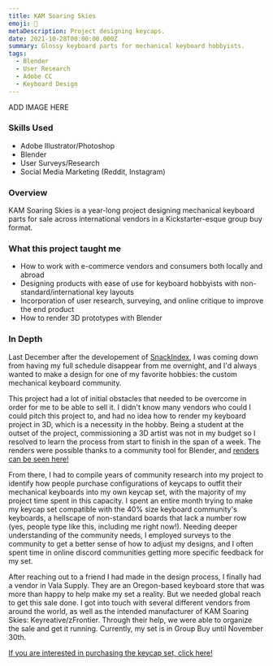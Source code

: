 ```yaml
---
title: KAM Soaring Skies
emoji: 🛫
metaDescription: Project designing keycaps.
date: 2021-10-28T00:00:00.000Z
summary: Glossy keyboard parts for mechanical keyboard hobbyists.
tags:
  - Blender
  - User Research
  - Adobe CC
  - Keyboard Design
---
```


ADD IMAGE HERE

### Skills Used
  - Adobe Illustrator/Photoshop
  - Blender
  - User Surveys/Research
  - Social Media Marketing (Reddit, Instagram)

### Overview

KAM Soaring Skies is a year-long project designing mechanical keyboard parts for sale across international vendors in a Kickstarter-esque group buy format.

### What this project taught me

- How to work with e-commerce vendors and consumers both locally and abroad
- Designing products with ease of use for keyboard hobbyists with non-standard/international key layouts
- Incorporation of user research, surveying, and online critique to improve the end product
- How to render 3D prototypes with Blender

### In Depth

Last December after the developement of [SnackIndex](/projects/snackindex/), I was coming down from having my full schedule disappear from me overnight, and I'd always wanted to make a design for one of my favorite hobbies: the custom mechanical keyboard community.

This project had a lot of initial obstacles that needed to be overcome in order for me to be able to sell it. I didn't know many vendors who could I could pitch this project to, and had no idea how to render my keyboard project in 3D, which is a necessity in the hobby. Being a student at the outset of the project, commissioning a 3D artist was not in my budget so I resolved to learn the process from start to finish in the span of a week. The renders were possible thanks to a community tool for Blender, and [renders can be seen here!](https://imgur.com/a/TjAP57r)

From there, I had to compile years of community research into my project to identify how people purchase configurations of keycaps to outfit their mechanical keyboards into my own keycap set, with the majority of my project time spent in this capacity. I spent an entire month trying to make my keycap set compatible with the 40% size keyboard community's keyboards, a hellscape of non-standard boards that lack a number row (yes, people type like this, including me right now!). Needing deeper understanding of the community needs, I employed surveys to the community to get a better sense of how to adjust my designs, and I often spent time in online discord communities getting more specific feedback for my set.

After reaching out to a friend I had made in the design process, I finally had a vendor in Vala Supply. They are an Oregon-based keyboard store that was more than happy to help make my set a reality. But we needed global reach to get this sale done. I got into touch with several different vendors from around the world, as well as the intended manufacturer of KAM Soaring Skies: Keyreative/zFrontier. Through their help, we were able to organize the sale and get it running. Currently, my set is in Group Buy until November 30th.

 [If you are interested in purchasing the keycap set, click here!](#)
